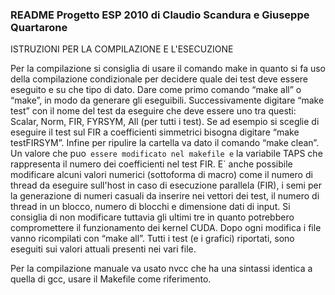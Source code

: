 ### README Progetto ESP 2010 di Claudio Scandura e Giuseppe Quartarone ### 

ISTRUZIONI PER LA COMPILAZIONE E L'ESECUZIONE

Per la compilazione si consiglia di usare il comando make in quanto si fa uso della compilazione condizionale
per decidere quale dei test deve essere eseguito e su che tipo di dato.
Dare come primo comando “make all” o “make”, in modo da generare gli eseguibili. Successivamente digitare “make test<name>”
con il nome del test da eseguire che deve essere uno tra questi: Scalar, Norm, FIR, FYRSYM, All (per tutti i test).
Se ad esempio si sceglie di eseguire il test sul FIR a coefficienti simmetrici bisogna digitare “make testFIRSYM”.
Infine per ripulire la cartella va dato il comando “make clean”.
Un valore che puo` essere modificato nel makefile e` la variabile TAPS che rappresenta il numero dei coefficienti nel test FIR.
E` anche possibile modificare alcuni valori numerici  (sottoforma di macro) come il numero di thread da eseguire sull'host in caso
di esecuzione parallela (FIR), i semi per la generazione di numeri casuali da inserire nei vettori dei test, il numero di thread 
in un blocco, numero di blocchi e dimensione dati di input. Si consiglia di non modificare tuttavia gli ultimi tre in quanto potrebbero
compromettere il funzionamento dei kernel CUDA. Dopo ogni modifica i file vanno ricompilati con “make all”.
Tutti i test (e i grafici) riportati, sono eseguiti sui valori attuali presenti nei vari file.

Per la compilazione manuale va usato nvcc che ha una sintassi identica a quella di gcc, usare il Makefile come riferimento.



